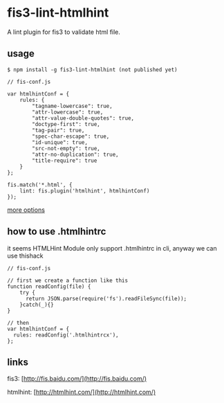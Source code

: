 # fis3-lint-htmlhint

A lint plugin for fis3 to validate html file.

## usage

    $ npm install -g fis3-lint-htmlhint (not published yet)

```
// fis-conf.js

var htmlhintConf = {
    rules: {
        "tagname-lowercase": true,
        "attr-lowercase": true,
        "attr-value-double-quotes": true,
        "doctype-first": true,
        "tag-pair": true,
        "spec-char-escape": true,
        "id-unique": true,
        "src-not-empty": true,
        "attr-no-duplication": true,
        "title-require": true
    }
};

fis.match('*.html', {
    lint: fis.plugin('htmlhint', htmlhintConf)
});
```

[more options](https://github.com/yaniswang/HTMLHint/wiki/Usage)

## how to use .htmlhintrc
it seems HTMLHint Module only support .htmlhintrc in cli, anyway we can use thishack
```
// fis-conf.js

// first we create a function like this
function readConfig(file) {
    try {
      return JSON.parse(require('fs').readFileSync(file));
    }catch(_){}
}

// then
var htmlhintConf = {
  rules: readConfig('.htmlhintrcx'),
};
```


## links
fis3: [http://fis.baidu.com/](http://fis.baidu.com/)

htmlhint: [http://htmlhint.com/](http://htmlhint.com/)
